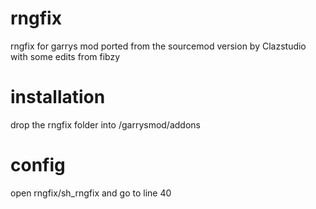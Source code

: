 # rngfix
rngfix for garrys mod ported from the sourcemod version by Clazstudio with some edits from fibzy

# installation

drop the rngfix folder into /garrysmod/addons

# config

open rngfix/sh_rngfix and go to line 40
